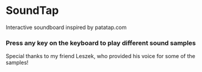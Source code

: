 # SoundTap
Interactive soundboard inspired by patatap.com
### Press any key on the keyboard to play different sound samples

Special thanks to my friend Leszek, who provided his voice for some of the samples!
